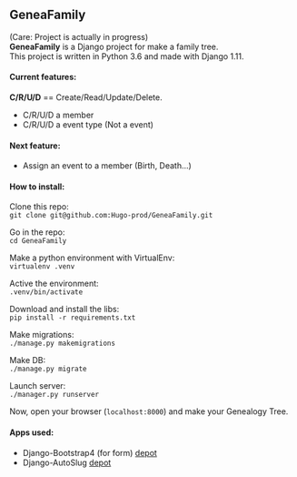 ## GeneaFamily
(Care: Project is actually in progress)  
__GeneaFamily__ is a Django project for make a family tree.  
This project is written in Python 3.6 and made with Django 1.11.  

#### Current features:
**C/R/U/D** == Create/Read/Update/Delete.

- C/R/U/D a member
- C/R/U/D a event type (Not a event)

#### Next feature:
- Assign an event to a member (Birth, Death...)  

#### How to install:
Clone this repo:  
`git clone git@github.com:Hugo-prod/GeneaFamily.git`  

Go in the repo:  
`cd GeneaFamily`  

Make a python environment with VirtualEnv:  
`virtualenv .venv`  

Active the environment:  
`.venv/bin/activate`  

Download and install the libs:  
`pip install -r requirements.txt`  

Make migrations:  
`./manage.py makemigrations`  

Make DB:  
`./manage.py migrate`  

Launch server:  
`./manager.py runserver`  

Now, open your browser (`localhost:8000`) and make your Genealogy Tree.  

#### Apps used:
- Django-Bootstrap4 (for form) [depot](https://github.com/zostera/django-bootstrap4)
- Django-AutoSlug [depot](https://github.com/neithere/django-autoslug/)